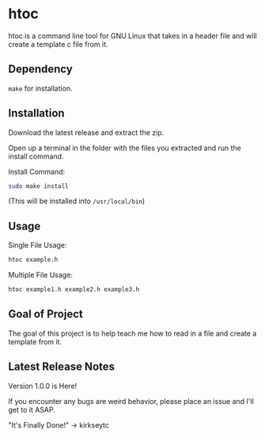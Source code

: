 # htoc

htoc is a command line tool for GNU Linux that takes in a header file and will create a template c file from it.

## Dependency

`make` for installation.

## Installation

Download the latest release and extract the zip.

Open up a terminal in the folder with the files you extracted and run the install command.

Install Command:
```bash
sudo make install
```
(This will be installed into `/usr/local/bin`)

## Usage

Single File Usage:
```bash
htoc example.h
```

Multiple File Usage:
```bash
htoc example1.h example2.h example3.h
```

## Goal of Project

The goal of this project is to help teach me how to read in a file and create a template from it.

## Latest Release Notes

Version 1.0.0 is Here!

If you encounter any bugs are weird behavior, please place an issue and I'll get to it ASAP.

"It's Finally Done!"
-> kirkseytc
